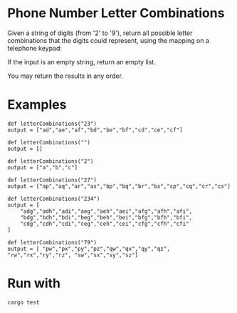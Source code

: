 # Phone Number Letter Combinations

Given a string of digits (from '2' to '9'), return all possible letter combinations that the digits could represent, using the mapping on a telephone keypad:

If the input is an empty string, return an empty list.

You may return the results in any order.

# Examples

```
def letterCombinations("23")
output = ["ad","ae","af","bd","be","bf","cd","ce","cf"]

def letterCombinations("")
output = []

def letterCombinations("2")
output = ["a","b","c"]

def letterCombinations("27")
output = ["ap","aq","ar","as","bp","bq","br","bs","cp","cq","cr","cs"]

def letterCombinations("234")
output = [
    "adg","adh","adi","aeg","aeh","aei","afg","afh","afi",
    "bdg","bdh","bdi","beg","beh","bei","bfg","bfh","bfi",
    "cdg","cdh","cdi","ceg","ceh","cei","cfg","cfh","cfi"
]

def letterCombinations("79")
output = [ "pw","px","py","pz","qw","qx","qy","qz", "rw","rx","ry","rz", "sw","sx","sy","sz"]
```

# Run with
`cargo test`
